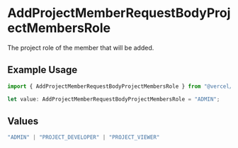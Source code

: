 # AddProjectMemberRequestBodyProjectMembersRole

The project role of the member that will be added.

## Example Usage

```typescript
import { AddProjectMemberRequestBodyProjectMembersRole } from "@vercel/sdk/models/addprojectmemberop.js";

let value: AddProjectMemberRequestBodyProjectMembersRole = "ADMIN";
```

## Values

```typescript
"ADMIN" | "PROJECT_DEVELOPER" | "PROJECT_VIEWER"
```